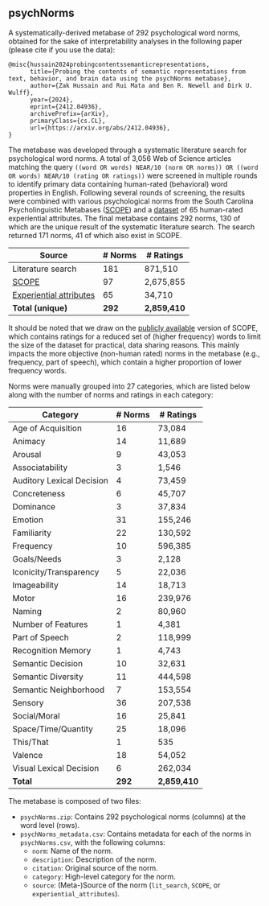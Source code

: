 ## psychNorms

A systematically-derived metabase of 292 psychological word norms, obtained for the sake of interpretability analyses in the following paper (please cite if you use the data):

```
@misc{hussain2024probingcontentssemanticrepresentations,
      title={Probing the contents of semantic representations from text, behavior, and brain data using the psychNorms metabase}, 
      author={Zak Hussain and Rui Mata and Ben R. Newell and Dirk U. Wulff},
      year={2024},
      eprint={2412.04936},
      archivePrefix={arXiv},
      primaryClass={cs.CL},
      url={https://arxiv.org/abs/2412.04936}, 
}
```

The metabase was developed through a systematic literature search for psychological word norms. 
A total of 3,056 Web of Science articles matching the query `((word OR words) NEAR/10 (norm OR norms)) OR ((word OR words) NEAR/10 (rating OR ratings))` were screened 
in multiple rounds to identify primary data containing human-rated (behavioral) word properties in English.
Following several rounds of screening, the results were combined with various psychological norms from the 
South Carolina Psycholinguistic Metabases ([SCOPE](https://www.sc.edu/study/colleges_schools/artsandsciences/psychology/research_clinical_facilities/scope/)) and 
a [dataset](https://doi.org/10.1080/02643294.2016.1147426) of 65 human-rated experiential attributes. The final metabase contains 292 norms, 130 of which 
are the unique result of the systematic literature search. The search returned 171 norms, 41 of which also exist in SCOPE.   

| Source                  | # Norms | # Ratings     |
|-------------------------|---------|---------------|
| Literature search       | 181     | 871,510       |
| [SCOPE](https://sc.edu/study/colleges_schools/artsandsciences/psychology/research_clinical_facilities/scope/)                   | 97      | 2,675,855     |
| [Experiential attributes](https://doi.org/10.1080/02643294.2016.1147426) | 65      | 34,710        |
| **Total (unique)**      | **292** | **2,859,410** |

It should be noted that we draw on the [publicly available](https://www.sc.edu/study/colleges_schools/artsandsciences/psychology/research_clinical_facilities/scope/search.php) version of SCOPE, 
which contains ratings for a reduced set of (higher frequency) words to limit the size of the dataset for practical, data sharing reasons. This mainly impacts
the more objective (non-human rated) norms in the metabase (e.g., frequency, part of speech), which contain a higher proportion of lower frequency words.

Norms were manually grouped into 27 categories, which are listed below along with the number of norms and ratings in each category:

| Category                  | # Norms | # Ratings  |
|---------------------------|---------|------------|
| Age of Acquisition        | 16      | 73,084     |
| Animacy                   | 14      | 11,689     |
| Arousal                   | 9       | 43,053     |
| Associatability           | 3       | 1,546      |
| Auditory Lexical Decision | 4       | 73,459     |
| Concreteness              | 6       | 45,707     |
| Dominance                 | 3       | 37,834     |
| Emotion                   | 31      | 155,246    |
| Familiarity               | 22      | 130,592    |
| Frequency                 | 10      | 596,385    |
| Goals/Needs               | 3       | 2,128      |
| Iconicity/Transparency    | 5       | 22,036     |
| Imageability              | 14      | 18,713     |
| Motor                     | 16      | 239,976    |
| Naming                    | 2       | 80,960     |
| Number of Features        | 1       | 4,381      |
| Part of Speech            | 2       | 118,999    |
| Recognition Memory        | 1       | 4,743      |
| Semantic Decision         | 10      | 32,631     |
| Semantic Diversity        | 11      | 444,598    |
| Semantic Neighborhood     | 7       | 153,554    |
| Sensory                   | 36      | 207,538    |
| Social/Moral              | 16      | 25,841     |
| Space/Time/Quantity       | 25      | 18,096     |
| This/That                 | 1       | 535        |
| Valence                   | 18      | 54,052     |
| Visual Lexical Decision   | 6       | 262,034    |
| **Total**                 | **292** | **2,859,410** |


The metabase is composed of two files:
- `psychNorms.zip`: Contains 292 psychological norms (columns) at the word level (rows).
- `psychNorms_metadata.csv`: Contains metadata for each of the norms in `psychNorms.csv`, with the following columns:
  - `norm`: Name of the norm.
  - `description`: Description of the norm.
  - `citation`: Original source of the norm.
  - `category`: High-level category for the norm.
  - `source`: (Meta-)Source of the norm (`lit_search`, `SCOPE`, or `experiential_attributes`).



